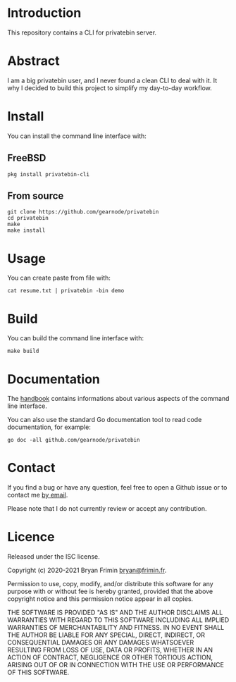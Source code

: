 # Introduction
This repository contains a CLI for privatebin server.

# Abstract
I am a big privatebin user, and I never found a clean CLI to deal with
it. It why I decided to build this project to simplify my day-to-day
workflow.

# Install
You can install the command line interface with:

## FreeBSD

    pkg install privatebin-cli

## From source

    git clone https://github.com/gearnode/privatebin
    cd privatebin
    make
    make install
	
# Usage
You can create paste from file with:

	cat resume.txt | privatebin -bin demo

# Build
You can build the command line interface with:

	make build

# Documentation
The [handbook](doc/handbook.md) contains informations about various
aspects of the command line interface.

You can also use the standard Go documentation tool to read code
documentation, for example:

	go doc -all github.com/gearnode/privatebin


# Contact
If you find a bug or have any question, feel free to open a Github issue
or to contact me [by email](mailto:bryan@frimin.fr).

Please note that I do not currently review or accept any contribution.

# Licence
Released under the ISC license.

Copyright (c) 2020-2021 Bryan Frimin <bryan@frimin.fr>.

Permission to use, copy, modify, and/or distribute this software for any
purpose with or without fee is hereby granted, provided that the above
copyright notice and this permission notice appear in all copies.

THE SOFTWARE IS PROVIDED "AS IS" AND THE AUTHOR DISCLAIMS ALL WARRANTIES
WITH REGARD TO THIS SOFTWARE INCLUDING ALL IMPLIED WARRANTIES OF
MERCHANTABILITY AND FITNESS. IN NO EVENT SHALL THE AUTHOR BE LIABLE FOR
ANY SPECIAL, DIRECT, INDIRECT, OR CONSEQUENTIAL DAMAGES OR ANY DAMAGES
WHATSOEVER RESULTING FROM LOSS OF USE, DATA OR PROFITS, WHETHER IN AN
ACTION OF CONTRACT, NEGLIGENCE OR OTHER TORTIOUS ACTION, ARISING OUT OF
OR IN CONNECTION WITH THE USE OR PERFORMANCE OF THIS SOFTWARE.
